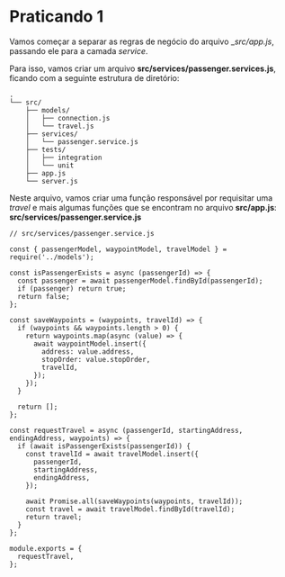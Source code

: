 # Praticando 1

Vamos começar a separar as regras de negócio do arquivo __src/app.js_, passando ele para a camada _service_.

Para isso, vamos criar um arquivo __src/services/passenger.services.js__, ficando com a seguinte estrutura de diretório:
```
.
└── src/
    ├── models/
    │   ├── connection.js
    │   └── travel.js
    ├── services/
    │   └── passenger.service.js
    ├── tests/
    │   ├── integration
    │   └── unit
    ├── app.js
    └── server.js
```

Neste arquivo, vamos criar uma função responsável por requisitar uma _travel_ e mais algumas funções que se encontram no arquivo __src/app.js__:
__src/services/passenger.service.js__
```
// src/services/passenger.service.js

const { passengerModel, waypointModel, travelModel } = require('../models');

const isPassengerExists = async (passengerId) => {
  const passenger = await passengerModel.findById(passengerId);
  if (passenger) return true;
  return false;
};

const saveWaypoints = (waypoints, travelId) => {
  if (waypoints && waypoints.length > 0) {
    return waypoints.map(async (value) => {
      await waypointModel.insert({
        address: value.address,
        stopOrder: value.stopOrder,
        travelId,
      });
    });
  }

  return [];
};

const requestTravel = async (passengerId, startingAddress, endingAddress, waypoints) => {
  if (await isPassengerExists(passengerId)) {
    const travelId = await travelModel.insert({
      passengerId,
      startingAddress,
      endingAddress,
    });
   
    await Promise.all(saveWaypoints(waypoints, travelId));
    const travel = await travelModel.findById(travelId);
    return travel;
  }
};

module.exports = {
  requestTravel,
};
```